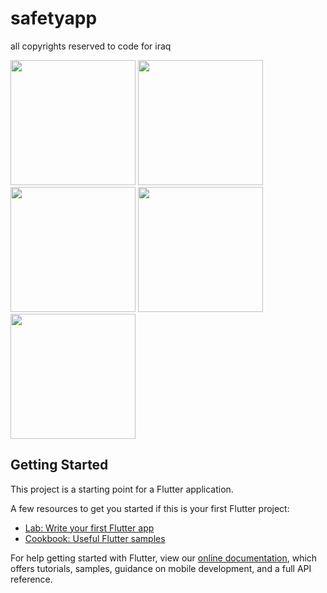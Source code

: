 # safetyapp

all copyrights reserved to code for iraq

<img src='https://user-images.githubusercontent.com/42043182/94601676-838ad680-029c-11eb-874a-712de77b3417.png' width = 200> <img src='https://user-images.githubusercontent.com/42043182/94602248-483cd780-029d-11eb-89f5-9f1970b45c65.png' width = 200> <img src='https://user-images.githubusercontent.com/42043182/94602449-8afeaf80-029d-11eb-802a-b2f49c2f3dc3.png' width = 200> <img src='https://user-images.githubusercontent.com/42043182/94602718-ec268300-029d-11eb-9440-9c3a9981cc13.png' width = 200> <img src='https://user-images.githubusercontent.com/42043182/94602800-052f3400-029e-11eb-8386-2ce110c6daea.png' width = 200>



## Getting Started

This project is a starting point for a Flutter application.

A few resources to get you started if this is your first Flutter project:

- [Lab: Write your first Flutter app](https://flutter.dev/docs/get-started/codelab)
- [Cookbook: Useful Flutter samples](https://flutter.dev/docs/cookbook)

For help getting started with Flutter, view our
[online documentation](https://flutter.dev/docs), which offers tutorials,
samples, guidance on mobile development, and a full API reference.
